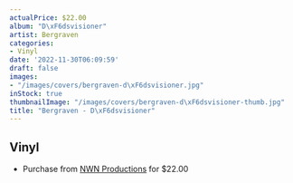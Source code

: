 ```yaml
---
actualPrice: $22.00
album: "D\xF6dsvisioner"
artist: Bergraven
categories:
- Vinyl
date: '2022-11-30T06:09:59'
draft: false
images:
- "/images/covers/bergraven-d\xF6dsvisioner.jpg"
inStock: true
thumbnailImage: "/images/covers/bergraven-d\xF6dsvisioner-thumb.jpg"
title: "Bergraven - D\xF6dsvisioner"
---
```


## Vinyl
* Purchase from [NWN Productions](http://shop.nwnprod.com/index.php?route=product/product&path=75&product_id=8863&sort=pd.name&order=ASC) for $22.00
